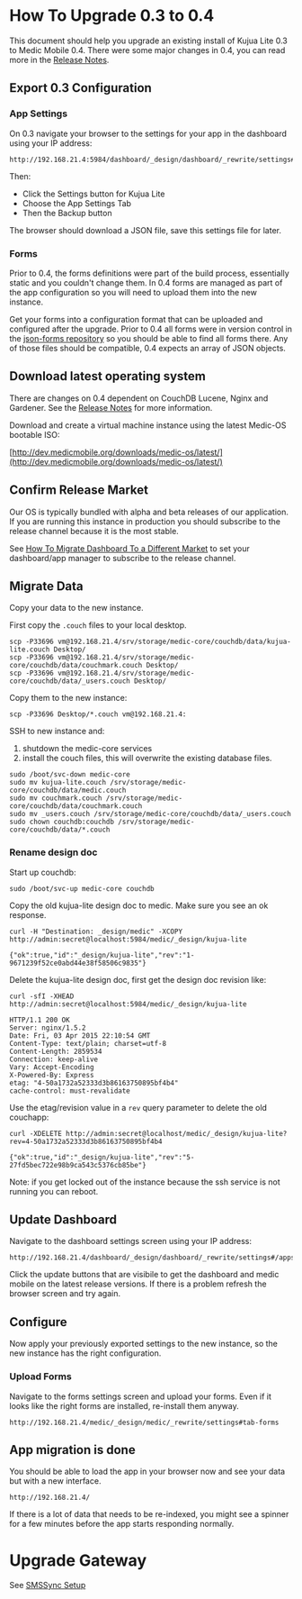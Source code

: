 # How To Upgrade 0.3 to 0.4

This document should help you upgrade an existing install of Kujua Lite 0.3 to
Medic Mobile 0.4.  There were some major changes in 0.4, you can read more in
the [Release
Notes](https://github.com/medic/medic-webapp/blob/master/Changes.md#upgrade-notes).

## Export 0.3 Configuration

### App Settings

On 0.3 navigate your browser to the settings for your app in the dashboard using your IP address:

```
http://192.168.21.4:5984/dashboard/_design/dashboard/_rewrite/settings#/apps
```

Then:

* Click the Settings button for Kujua Lite 
* Choose the App Settings Tab
* Then the Backup button

The browser should download a JSON file, save this settings file for later.

### Forms

Prior to 0.4, the forms definitions were part of the build process, essentially static and you couldn't change them.  In 0.4 forms are  managed as part of the app configuration so you will need to upload them into the new instance.

Get your forms into a configuration format that can be uploaded and configured after the upgrade.  Prior to 0.4 all forms were in version control in the [json-forms repository](https://github.com/medic/medic-data-priv/tree/master/forms) so you should be able to find all forms there. Any of those files should be compatible, 0.4 expects  an array of JSON objects.


## Download latest operating system

There are changes on 0.4 dependent on CouchDB Lucene, Nginx and Gardener.  See the [Release Notes](https://github.com/medic/medic-webapp/blob/master/Changes.md#upgrade-notes) for more information.  

Download and create a virtual machine instance using the latest Medic-OS bootable ISO:

[http://dev.medicmobile.org/downloads/medic-os/latest/](http://dev.medicmobile.org/downloads/medic-os/latest/)

## Confirm Release Market

Our OS is typically bundled with alpha and beta releases of our application.  If you are running this instance in production you should subscribe to the release channel because it is the most stable.

See [How To Migrate Dashboard To a Different Market](https://github.com/medic/medic-docs/blob/master/md/dev/update-markets.md) to set your dashboard/app manager to subscribe to the release channel.

## Migrate Data

Copy your data to the new instance.

First copy the `.couch` files to your local desktop.

```
scp -P33696 vm@192.168.21.4/srv/storage/medic-core/couchdb/data/kujua-lite.couch Desktop/
scp -P33696 vm@192.168.21.4/srv/storage/medic-core/couchdb/data/couchmark.couch Desktop/
scp -P33696 vm@192.168.21.4/srv/storage/medic-core/couchdb/data/_users.couch Desktop/
```

Copy them to the new instance:

```
scp -P33696 Desktop/*.couch vm@192.168.21.4:
```

SSH to new instance and:

1. shutdown the medic-core services
2. install the couch files, this will overwrite the existing database files.

```
sudo /boot/svc-down medic-core
sudo mv kujua-lite.couch /srv/storage/medic-core/couchdb/data/medic.couch
sudo mv couchmark.couch /srv/storage/medic-core/couchdb/data/couchmark.couch
sudo mv _users.couch /srv/storage/medic-core/couchdb/data/_users.couch
sudo chown couchdb:couchdb /srv/storage/medic-core/couchdb/data/*.couch
```

### Rename design doc

Start up couchdb:

```
sudo /boot/svc-up medic-core couchdb
```

Copy the old kujua-lite design doc to medic.  Make sure you see an ok response.

```
curl -H "Destination: _design/medic" -XCOPY http://admin:secret@localhost:5984/medic/_design/kujua-lite

{"ok":true,"id":"_design/kujua-lite","rev":"1-9671239f52ce0abd44e38f58506c9835"}
```

Delete the kujua-lite design doc, first get the design doc revision like:

```
curl -sfI -XHEAD http://admin:secret@localhost:5984/medic/_design/kujua-lite 

HTTP/1.1 200 OK
Server: nginx/1.5.2
Date: Fri, 03 Apr 2015 22:10:54 GMT
Content-Type: text/plain; charset=utf-8
Content-Length: 2859534
Connection: keep-alive
Vary: Accept-Encoding
X-Powered-By: Express
etag: "4-50a1732a52333d3b86163750895bf4b4"
cache-control: must-revalidate
```

Use the etag/revision value in a `rev` query parameter to delete the old couchapp:

```
curl -XDELETE http://admin:secret@localhost/medic/_design/kujua-lite?rev=4-50a1732a52333d3b86163750895bf4b4

{"ok":true,"id":"_design/kujua-lite","rev":"5-27fd5bec722e98b9ca543c5376cb85be"}
```

Note: if you get locked out of the instance because the ssh service is not running you can reboot.

## Update Dashboard

Navigate to the dashboard settings screen using your IP address:

```
http://192.168.21.4/dashboard/_design/dashboard/_rewrite/settings#/apps
```

Click the update buttons that are visibile to get the dashboard and medic mobile on the latest release versions.  If there is a problem refresh the browser screen and try again.

## Configure

Now apply your previously exported settings to the new instance, so the new instance has the right configuration.

### Upload Forms

Navigate to the forms settings screen and upload your forms.  Even if it looks like the right forms are installed, re-install them anyway.

```
http://192.168.21.4/medic/_design/medic/_rewrite/settings#tab-forms
```

## App migration is done

You should be able to load the app in your browser now and see your data but with a new interface.

```
http://192.168.21.4/
```

If there is a lot of data that needs to be re-indexed, you might see a spinner for a few minutes before the app starts responding normally.


# Upgrade Gateway


See [SMSSync Setup](https://github.com/medic/medic-docs/blob/master/md/install/smssync.md)
